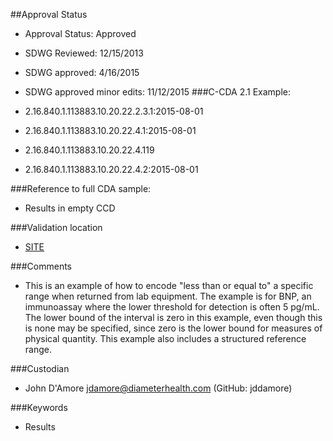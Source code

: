 ##Approval Status 

* Approval Status: Approved
* SDWG Reviewed: 12/15/2013
* SDWG approved: 4/16/2015
* SDWG approved minor edits: 11/12/2015
###C-CDA 2.1 Example: 

* 2.16.840.1.113883.10.20.22.2.3.1:2015-08-01
* 2.16.840.1.113883.10.20.22.4.1:2015-08-01
* 2.16.840.1.113883.10.20.22.4.119
* 2.16.840.1.113883.10.20.22.4.2:2015-08-01

###Reference to full CDA sample:
* Results in empty CCD


###Validation location

* [SITE](https://sitenv.org/c-cda-validator)


###Comments

* This is an example of how to encode "less than or equal to" a specific range when returned from lab equipment. The example is for BNP, an immunoassay where the lower threshold for detection is often 5 pg/mL. The lower bound of the interval is zero in this example, even though this is none may be specified, since zero is the lower bound for measures of physical quantity. This example also includes a structured reference range.


###Custodian

* John D'Amore jdamore@diameterhealth.com (GitHub: jddamore)



###Keywords

* Results